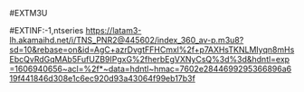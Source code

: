 
#EXTM3U

#EXTINF:-1,ntseries
https://latam3-lh.akamaihd.net/i/TNS_PNR2@445602/index_360_av-p.m3u8?sd=10&rebase=on&id=AgC+azrDvgtFFHCmxl%2f+p7AXHsTKNLMIyqn8mHsEbcQvRdGqMAb5FufUZB9IPgxG%2fherbEgVXNyCsQ%3d%3d&hdntl=exp=1606940656~acl=%2f*~data=hdntl~hmac=7602e2844699295366896a619f441846d308e1c6ec920d93a43064f99eb17b3f
